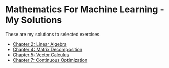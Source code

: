 # Mathematics For Machine Learning - My Solutions
These are my solutions to selected exercises.
- [Chapter 2: Linear Algebra](https://github.com/victored26/mathematics-for-machine-learning-my-solutions/blob/main/Chapter_2_Linear_Algebra.pdf)
- [Chapter 4: Matrix Decomposition](https://github.com/victored26/mathematics-for-machine-learning-my-solutions/blob/main/Chapter_4_Matrix_Decomposition.pdf)
- [Chapter 5: Vector Calculus](https://github.com/victored26/mathematics-for-machine-learning-my-solutions/blob/main/Chapter_5_Vector_Calculus.pdf)
- [Chapter 7: Continuous Optimization](https://github.com/victored26/mathematics-for-machine-learning-my-solutions/blob/main/Chapter_7_Continuous_Optimization.pdf)
